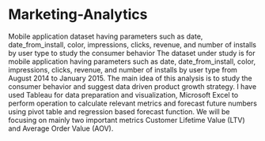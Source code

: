 # Marketing-Analytics
Mobile application dataset having parameters such as date, date_from_install, color, impressions, clicks, revenue, and number of installs by user type to study the consumer behavior
The dataset under study is for mobile application having parameters such as date, date_from_install, color, impressions, clicks, revenue, and number of installs by user type from August 2014 to January 2015.
The main idea of this analysis is to study the consumer behavior and suggest data driven product growth strategy.
I have used Tableau for data preparation and visualization, Microsoft Excel to perform operation to calculate relevant metrics and forecast future numbers using pivot table and regression based forecast function.
We will be focusing on mainly two important metrics Customer Lifetime Value (LTV) and Average Order Value (AOV).

